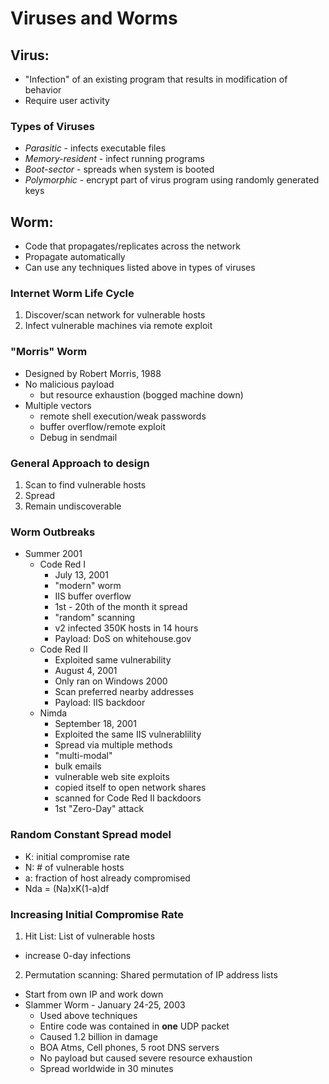 # Viruses and Worms

## Virus:
* "Infection" of an existing program that results in modification of behavior
* Require user activity

### Types of Viruses
* *Parasitic* - infects executable files
* *Memory-resident* - infect running programs
* *Boot-sector* - spreads when system is booted
* *Polymorphic* - encrypt part of virus program using randomly generated keys

## Worm:
* Code that propagates/replicates across the network
* Propagate automatically
* Can use any techniques listed above in types of viruses

### Internet Worm Life Cycle
1. Discover/scan network for vulnerable hosts
2. Infect vulnerable machines via remote exploit

### "Morris" Worm
* Designed by Robert Morris, 1988
* No malicious payload
  *  but resource exhaustion (bogged machine down)
* Multiple vectors
  * remote shell execution/weak passwords
  * buffer overflow/remote exploit
  * Debug in sendmail

### General Approach to design
1. Scan to find vulnerable hosts
2. Spread
3. Remain undiscoverable

### Worm Outbreaks
* Summer 2001
  * Code Red I
    * July 13, 2001
    * "modern" worm
    * IIS buffer overflow
    * 1st - 20th of the month it spread
    * "random" scanning
    * v2 infected 350K hosts in 14 hours
    * Payload: DoS on whitehouse.gov
  * Code Red II
    * Exploited same vulnerability
    * August 4, 2001
    * Only ran on Windows 2000
    * Scan preferred nearby addresses
    * Payload: IIS backdoor
  * Nimda
    * September 18, 2001
    * Exploited the same IIS vulnerablility
    * Spread via multiple methods
    * "multi-modal"
    * bulk emails
    * vulnerable web site exploits
    * copied itself to open network shares
    * scanned for Code Red II backdoors
    * 1st "Zero-Day" attack

### Random Constant Spread model
* K: initial compromise rate
* N: # of vulnerable hosts
* a: fraction of host already compromised
* Nda = (Na)xK(1-a)df

### Increasing Initial Compromise Rate
1. Hit List: List of vulnerable hosts
  * increase 0-day infections
2. Permutation scanning: Shared permutation of IP address lists
  * Start from own IP and work down
* Slammer Worm - January 24-25, 2003
  * Used above techniques
  * Entire code was contained in **one** UDP packet
  * Caused 1.2 billion in damage
  * BOA Atms, Cell phones, 5 root DNS servers
  * No payload but caused severe resource exhaustion
  * Spread worldwide in 30 minutes

